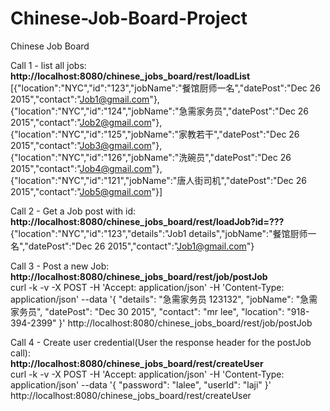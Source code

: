 # Chinese-Job-Board-Project
Chinese Job Board

Call 1 - list all jobs:</br>
<b>http://localhost:8080/chinese_jobs_board/rest/loadList</b> <br>
[{"location":"NYC","id":"123","jobName":"餐馆厨师一名","datePost":"Dec 26 2015","contact":"Job1@gmail.com"},{"location":"NYC","id":"124","jobName":"急需家务员","datePost":"Dec 26 2015","contact":"Job2@gmail.com"},{"location":"NYC","id":"125","jobName":"家教若干","datePost":"Dec 26 2015","contact":"Job3@gmail.com"},{"location":"NYC","id":"126","jobName":"洗碗员","datePost":"Dec 26 2015","contact":"Job4@gmail.com"},{"location":"NYC","id":"121","jobName":"唐人街司机","datePost":"Dec 26 2015","contact":"Job5@gmail.com"}]

Call 2 - Get a Job post with id:</br>
<b>http://localhost:8080/chinese_jobs_board/rest/loadJob?id=???</b> <br>
{"location":"NYC","id":"123","details":"Job1 details","jobName":"餐馆厨师一名","datePost":"Dec 26 2015","contact":"Job1@gmail.com"}

Call 3 - Post a new Job:</br>
<b>http://localhost:8080/chinese_jobs_board/rest/job/postJob</b> <br>
curl -k -v -X POST -H 'Accept: application/json' -H 'Content-Type: application/json' --data '{
"details": "急需家务员 123132",
"jobName": "急需家务员",
"datePost": "Dec 30 2015",
"contact": "mr lee",
"location": "918-394-2399"
}' http://localhost:8080/chinese_jobs_board/rest/job/postJob

Call 4 - Create user credential(User the response header for the postJob call):</br>
<b>http://localhost:8080/chinese_jobs_board/rest/createUser</b> <br>
curl -k -v -X POST -H 'Accept: application/json' -H 'Content-Type: application/json' --data '{
"password": "lalee",
"userId": "laji"
}' http://localhost:8080/chinese_jobs_board/rest/createUser
